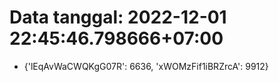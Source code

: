 # Data tanggal: 2022-12-01 22:45:46.798666+07:00

* {'lEqAvWaCWQKgG07R': 6636, 'xWOMzFif1iBRZrcA': 9912}
